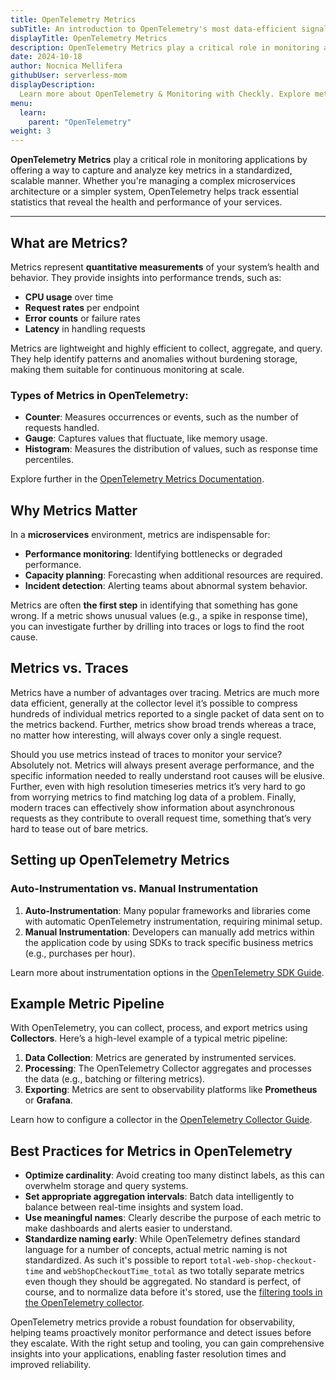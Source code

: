 ```yaml
---
title: OpenTelemetry Metrics
subTitle: An introduction to OpenTelemetry's most data-efficient signal
displayTitle: OpenTelemetry Metrics
description: OpenTelemetry Metrics play a critical role in monitoring applications by offering a way to capture and analyze key metrics in a standardized, scalable manner. Whether you're managing a complex microservices architecture or a simpler system, OpenTelemetry helps track essential statistics that reveal the health and performance of your services.
date: 2024-10-18
author: Nocnica Mellifera
githubUser: serverless-mom
displayDescription: 
  Learn more about OpenTelemetry & Monitoring with Checkly. Explore metrics, one of the three pillars of observability.
menu:
  learn:
    parent: "OpenTelemetry"
weight: 3
---
```


**OpenTelemetry Metrics** play a critical role in monitoring applications by offering a way to capture and analyze key metrics in a standardized, scalable manner. Whether you're managing a complex microservices architecture or a simpler system, OpenTelemetry helps track essential statistics that reveal the health and performance of your services.

---

## What are Metrics?

Metrics represent **quantitative measurements** of your system’s health and behavior. They provide insights into performance trends, such as:

- **CPU usage** over time
- **Request rates** per endpoint
- **Error counts** or failure rates
- **Latency** in handling requests

Metrics are lightweight and highly efficient to collect, aggregate, and query. They help identify patterns and anomalies without burdening storage, making them suitable for continuous monitoring at scale.

### Types of Metrics in OpenTelemetry:

- **Counter**: Measures occurrences or events, such as the number of requests handled.
- **Gauge**: Captures values that fluctuate, like memory usage.
- **Histogram**: Measures the distribution of values, such as response time percentiles.

Explore further in the [OpenTelemetry Metrics Documentation](https://opentelemetry.io/docs/concepts/signals/metrics/).


## Why Metrics Matter

In a **microservices** environment, metrics are indispensable for:

- **Performance monitoring**: Identifying bottlenecks or degraded performance.
- **Capacity planning**: Forecasting when additional resources are required.
- **Incident detection**: Alerting teams about abnormal system behavior.

Metrics are often **the first step** in identifying that something has gone wrong. If a metric shows unusual values (e.g., a spike in response time), you can investigate further by drilling into traces or logs to find the root cause.

## Metrics vs. Traces

Metrics have a number of advantages over tracing. Metrics are much more data efficient, generally at the collector level it’s possible to compress hundreds of individual metrics reported to a single packet of data sent on to the metrics backend. Further, metrics show broad trends whereas a trace, no matter how interesting, will always cover only a single request.

Should you use metrics instead of traces to monitor your service? Absolutely not. Metrics will always present average performance, and the specific information needed to really understand root causes will be elusive. Further, even with high resolution timeseries metrics it’s very hard to go from worrying metrics to find matching log data of a problem. Finally, modern traces can effectively show information about asynchronous requests as they contribute to overall request time, something that’s very hard to tease out of bare metrics.

## Setting up OpenTelemetry Metrics

### Auto-Instrumentation vs. Manual Instrumentation

1. **Auto-Instrumentation**: Many popular frameworks and libraries come with automatic OpenTelemetry instrumentation, requiring minimal setup.
2. **Manual Instrumentation**: Developers can manually add metrics within the application code by using SDKs to track specific business metrics (e.g., purchases per hour).

Learn more about instrumentation options in the [OpenTelemetry SDK Guide](https://opentelemetry.io/docs/instrumentation/).

## Example Metric Pipeline

With OpenTelemetry, you can collect, process, and export metrics using **Collectors**. Here’s a high-level example of a typical metric pipeline:

1. **Data Collection**: Metrics are generated by instrumented services.
2. **Processing**: The OpenTelemetry Collector aggregates and processes the data (e.g., batching or filtering metrics).
3. **Exporting**: Metrics are sent to observability platforms like **Prometheus** or **Grafana**.

Learn how to configure a collector in the [OpenTelemetry Collector Guide](learn/opentelemetry/otel-collector/).



## Best Practices for Metrics in OpenTelemetry

- **Optimize cardinality**: Avoid creating too many distinct labels, as this can overwhelm storage and query systems.
- **Set appropriate aggregation intervals**: Batch data intelligently to balance between real-time insights and system load.
- **Use meaningful names**: Clearly describe the purpose of each metric to make dashboards and alerts easier to understand.
- **Standardize naming early**: While OpenTelemetry defines standard language for a number of concepts, actual metric naming is not standardized. As such it's possible to report `total-web-shop-checkout-time` and `webShopCheckoutTime_total` as two totally separate metrics even though they should be aggregated. No standard is perfect, of course, and to normalize data before it's stored, use the [filtering tools in the OpenTelemetry collector](learn/opentelemetry/otel-filtering/).


OpenTelemetry metrics provide a robust foundation for observability, helping teams proactively monitor performance and detect issues before they escalate. With the right setup and tooling, you can gain comprehensive insights into your applications, enabling faster resolution times and improved reliability.